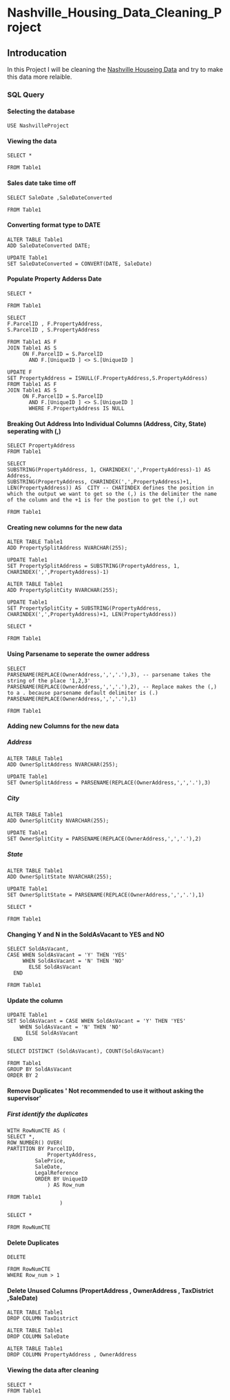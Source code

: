 # Nashville_Housing_Data_Cleaning_Project

## Introducation

In this Project I will be cleaning the [Nashville Houseing Data](https://github.com/AlexTheAnalyst/PortfolioProjects/blob/main/Nashville%20Housing%20Data%20for%20Data%20Cleaning.xlsx) and try to make this data more relaible.

### SQL Query

#### Selecting the database

    USE NashvilleProject

#### Viewing the data

    SELECT *

    FROM Table1

#### Sales date take time off

    SELECT SaleDate	,SaleDateConverted
    
    FROM Table1

#### Converting format type to DATE

    ALTER TABLE Table1
    ADD SaleDateConverted DATE;
    
    UPDATE Table1
    SET SaleDateConverted = CONVERT(DATE, SaleDate)

#### Populate Property Adderss Date

    SELECT * 
    
    FROM Table1

    SELECT 
    F.ParcelID , F.PropertyAddress, 
    S.ParcelID , S.PropertyAddress
    
    FROM Table1 AS F
    JOIN Table1 AS S
         ON F.ParcelID = S.ParcelID
	       AND F.[UniqueID ] <> S.[UniqueID ]

    UPDATE F
    SET PropertyAddress = ISNULL(F.PropertyAddress,S.PropertyAddress)
    FROM Table1 AS F
    JOIN Table1 AS S
         ON F.ParcelID = S.ParcelID
	       AND F.[UniqueID ] <> S.[UniqueID ]
	       WHERE F.PropertyAddress IS NULL 


#### Breaking Out Address Into Individual Columns (Address, City, State) seperating with (,)

    SELECT PropertyAddress
    FROM Table1

    SELECT 
    SUBSTRING(PropertyAddress, 1, CHARINDEX(',',PropertyAddress)-1) AS Address,
    SUBSTRING(PropertyAddress, CHARINDEX(',',PropertyAddress)+1, LEN(PropertyAddress)) AS  CITY -- CHATINDEX defines the position in which the output we want to get so the (,) is the delimiter the name of the column and the +1 is for the postion to get the (,) out
    
    FROM Table1

#### Creating new columns for the new data

    ALTER TABLE Table1
    ADD PropertySplitAddress NVARCHAR(255);
    
    UPDATE Table1
    SET PropertySplitAddress = SUBSTRING(PropertyAddress, 1, CHARINDEX(',',PropertyAddress)-1)
    
    ALTER TABLE Table1
    ADD PropertySplitCity NVARCHAR(255);
    
    UPDATE Table1
    SET PropertySplitCity = SUBSTRING(PropertyAddress, CHARINDEX(',',PropertyAddress)+1, LEN(PropertyAddress))
    
    SELECT *
    
    FROM Table1

#### Using Parsename to seperate the owner address

    SELECT 
    PARSENAME(REPLACE(OwnerAddress,',','.'),3), -- parsename takes the string of the place '1,2,3' 
    PARSENAME(REPLACE(OwnerAddress,',','.'),2), -- Replace makes the (,) to a . because parsename default delimiter is (.) 
    PARSENAME(REPLACE(OwnerAddress,',','.'),1)
    
    FROM Table1

#### Adding new Columns for the new data

##### Address

    ALTER TABLE Table1
    ADD OwnerSplitAddress NVARCHAR(255);
    
    UPDATE Table1
    SET OwnerSplitAddress = PARSENAME(REPLACE(OwnerAddress,',','.'),3)

##### City

    ALTER TABLE Table1
    ADD OwnerSplitCity NVARCHAR(255);
    
    UPDATE Table1
    SET OwnerSplitCity = PARSENAME(REPLACE(OwnerAddress,',','.'),2)

##### State

    ALTER TABLE Table1
    ADD OwnerSplitState NVARCHAR(255);

    UPDATE Table1
    SET OwnerSplitState = PARSENAME(REPLACE(OwnerAddress,',','.'),1)

    SELECT *
    
    FROM Table1

#### Changing Y and N in the SoldAsVacant to YES and NO

    SELECT SoldAsVacant,
    CASE WHEN SoldAsVacant = 'Y' THEN 'YES'
         WHEN SoldAsVacant = 'N' THEN 'NO'
	       ELSE SoldAsVacant
	  END

    FROM Table1

#### Update the column

    UPDATE Table1
    SET SoldAsVacant = CASE WHEN SoldAsVacant = 'Y' THEN 'YES'
        WHEN SoldAsVacant = 'N' THEN 'NO'
	      ELSE SoldAsVacant
	  END

    SELECT DISTINCT (SoldAsVacant), COUNT(SoldAsVacant)
    
    FROM Table1
    GROUP BY SoldAsVacant
    ORDER BY 2

#### Remove Duplicates ' Not recommended to use it without asking the supervisor' 

##### First identify the duplicates

    WITH RowNumCTE AS (
    SELECT *,
    ROW_NUMBER() OVER(
    PARTITION BY ParcelID,
                 PropertyAddress,
		     SalePrice,
		     SaleDate,
		     LegalReference
		     ORDER BY UniqueID
		         ) AS Row_num
    
    FROM Table1
                     )
                     
    SELECT *
    
    FROM RowNumCTE

#### Delete Duplicates

    DELETE
    
    FROM RowNumCTE
    WHERE Row_num > 1

#### Delete Unused Columns (PropertAddress , OwnerAddress , TaxDistrict ,SaleDate)

    ALTER TABLE Table1
    DROP COLUMN TaxDistrict 

    ALTER TABLE Table1
    DROP COLUMN SaleDate
    
    ALTER TABLE Table1
    DROP COLUMN PropertyAddress , OwnerAddress

#### Viewing the data after cleaning

    SELECT *
    FROM Table1


